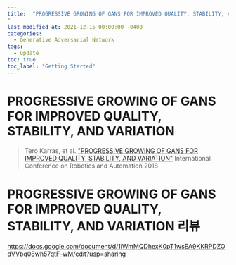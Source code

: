 ```yaml
---
title:  "PROGRESSIVE GROWING OF GANS FOR IMPROVED QUALITY, STABILITY, AND VARIATION
"
last_modified_at: 2021-12-15 00:00:00 -0400
categories: 
  - Generative Adversarial Network
tags:
  - update
toc: true
toc_label: "Getting Started"
---
```


# PROGRESSIVE GROWING OF GANS FOR IMPROVED QUALITY, STABILITY, AND VARIATION

> Tero Karras, et al. ["PROGRESSIVE GROWING OF GANS FOR IMPROVED QUALITY, STABILITY, AND VARIATION"](https://arxiv.org/pdf/1710.10196.pdf) International Conference on Robotics and Automation 2018

# PROGRESSIVE GROWING OF GANS FOR IMPROVED QUALITY, STABILITY, AND VARIATION 리뷰

https://docs.google.com/document/d/1iWmMQDhexK0pT1wsEA9KKRPDZOdVVbq08wh57qtF-wM/edit?usp=sharing
